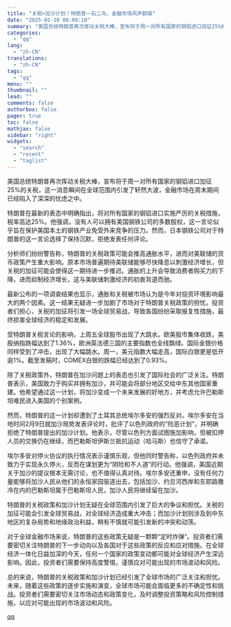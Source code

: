 ```yaml
---
title: "关税+加沙计划！特朗普一石二鸟，金融市场风声鹤唳"
date: "2025-02-10 08:00:10"
summary: "美国总统特朗普再次挥动关税大棒，宣布将于周一对所有国家的钢铝进口加征25%的关税，这一消息瞬间在全球..."
categories:
  - "qq"
lang:
  - "zh-CN"
translations:
  - "zh-CN"
tags:
  - "qq"
menu: ""
thumbnail: ""
lead: ""
comments: false
authorbox: false
pager: true
toc: false
mathjax: false
sidebar: "right"
widgets:
  - "search"
  - "recent"
  - "taglist"
---
```


美国总统特朗普再次挥动关税大棒，宣布将于周一对所有国家的钢铝进口加征25%的关税，这一消息瞬间在全球范围内引发了轩然大波，金融市场在周末期间已经陷入了深深的忧虑之中。

特朗普在最新的表态中明确指出，将对所有国家的钢铝进口实施严厉的关税措施，税率高达25%。他强调，没有人可以拥有美国钢铁公司的多数股权，这一言论似乎旨在保护美国本土的钢铁产业免受外来竞争的压力。然而，日本钢铁公司对于特朗普的这一言论选择了保持沉默，拒绝发表任何评论。

分析师们纷纷警告称，特朗普的关税政策可能会推高通胀水平，进而对美联储的货币政策产生重大影响。原本市场普遍期待美联储能够尽快降息以刺激经济增长，但关税的加征可能会使得这一期待进一步推迟。通胀的上升会导致消费者购买力的下降，进而抑制经济增长，这与美联储刺激经济的初衷背道而驰。

最新公布的一项调查结果也显示，通胀和关税被市场认为是今年对投资环境影响最大的两个因素。这一结果无疑进一步加剧了市场对于特朗普关税政策的担忧。投资者们担心，关税的加征将引发一场全球贸易战，导致各国纷纷采取报复性措施，最终损害全球经济的稳定和发展。

受特朗普关税言论的影响，上周五全球股市出现了大跳水。欧美股市集体收跌，美股纳指跌幅达到了1.36%，欧洲英法德三国的主要指数也全线飘绿。国际金银价格同样受到了冲击，出现了大幅跳水。周一，美元指数大幅走高，国际白银更是低开逾1%。截至发稿时，COMEX白银的跌幅已经达到了0.93%。

除了关税政策外，特朗普在加沙问题上的表态也引发了国际社会的广泛关注。特朗普表示，美国致力于购买并拥有加沙，并可能会将部分地区交给中东其他国家重建。他希望通过这一计划，将加沙变成一个未来发展的好地方，并考虑允许巴勒斯坦难民进入美国的个别案例。

然而，特朗普的这一计划却遭到了土耳其总统埃尔多安的强烈反对。埃尔多安在当地时间2月9日就加沙局势发表评论时，批评了以色列政府的“险恶计划”，并明确拒绝了特朗普提出的加沙计划。他表示，尽管以色列方面试图施加影响，但被扣押人员的交换仍在继续，而巴勒斯坦伊斯兰抵抗运动（哈马斯）也信守了承诺。

埃尔多安对停火协议的执行情况表示谨慎乐观，但他同时警告称，以色列政府并未致力于实现永久停火，反而在谋划更为“阴险和不人道”的行动。他强调，美国近期关于加沙的提议根本无需讨论，也不值得认真对待。埃尔多安还重申，没有任何力量能够将加沙人民从他们的永恒家园驱逐出去，包括加沙、约旦河西岸和东耶路撒冷在内的巴勒斯坦属于巴勒斯坦人民，加沙人民将继续留在加沙。

特朗普的关税政策和加沙计划无疑在全球范围内引发了巨大的争议和担忧。关税的加征可能会引发全球贸易战，对全球经济造成重大冲击；而加沙计划则涉及到中东地区的复杂局势和地缘政治利益，稍有不慎就可能引发新的冲突和动荡。

对于全球金融市场来说，特朗普的这些政策无疑是一颗颗“定时炸弹”。投资者们需要密切关注特朗普的下一步动向以及各国对于这些政策的反应和应对措施。在全球经济一体化日益加深的今天，任何一个国家的政策变动都可能对全球经济产生深远影响。因此，投资者们需要保持高度警惕，谨慎应对可能出现的市场波动和风险。

总的来说，特朗普的关税政策和加沙计划已经引发了全球市场的广泛关注和担忧。未来，随着这些政策的逐步实施和演变，全球市场可能会面临更多的不确定性和挑战。投资者们需要密切关注市场动态和政策变化，及时调整投资策略和风险控制措施，以应对可能出现的市场波动和风险。

[qq](https://new.qq.com/rain/a/20250210A017SM00)
